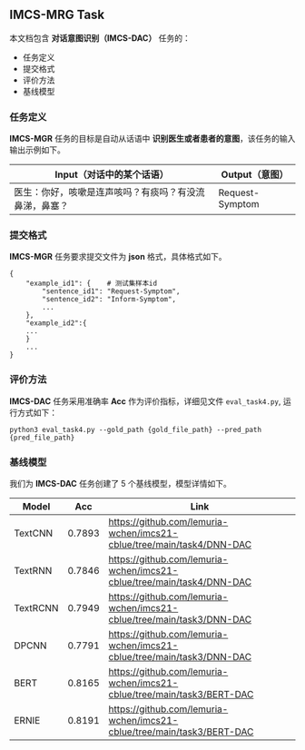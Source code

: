 ## IMCS-MRG Task

本文档包含 **对话意图识别（IMCS-DAC）** 任务的：

- 任务定义
- 提交格式
- 评价方法
- 基线模型

### 任务定义

**IMCS-MGR** 任务的目标是自动从话语中 **识别医生或者患者的意图**，该任务的输入输出示例如下。

| Input（对话中的某个话语）             | Output（意图）      |
|-----------------------------|-----------------|
| 医生：你好，咳嗽是连声咳吗？有痰吗？有没流鼻涕，鼻塞？ | Request-Symptom |


### 提交格式

**IMCS-MGR** 任务要求提交文件为 **json** 格式，具体格式如下。

```
{
    "example_id1": {    # 测试集样本id
        "sentence_id1": "Request-Symptom", 
        "sentence_id2": "Inform-Symptom", 
        ...
    }, 
    "example_id2":{
   	...
    }
    ...
}
```

### 评价方法

**IMCS-DAC** 任务采用准确率 **Acc** 作为评价指标，详细见文件 `eval_task4.py`, 运行方式如下：

```shell
python3 eval_task4.py --gold_path {gold_file_path} --pred_path {pred_file_path}
```

### 基线模型

我们为 **IMCS-DAC** 任务创建了 5 个基线模型，模型详情如下。

| Model    | Acc    | Link                                                                   |
|----------|--------|------------------------------------------------------------------------|
| TextCNN  | 0.7893 | https://github.com/lemuria-wchen/imcs21-cblue/tree/main/task4/DNN-DAC  |
| TextRNN	 | 0.7846 | https://github.com/lemuria-wchen/imcs21-cblue/tree/main/task4/DNN-DAC  |
| TextRCNN | 0.7949 | https://github.com/lemuria-wchen/imcs21-cblue/tree/main/task3/DNN-DAC  |
| DPCNN	   | 0.7791 | https://github.com/lemuria-wchen/imcs21-cblue/tree/main/task3/DNN-DAC  |
| BERT	    | 0.8165 | https://github.com/lemuria-wchen/imcs21-cblue/tree/main/task3/BERT-DAC |
| ERNIE	   | 0.8191 | https://github.com/lemuria-wchen/imcs21-cblue/tree/main/task3/BERT-DAC |

